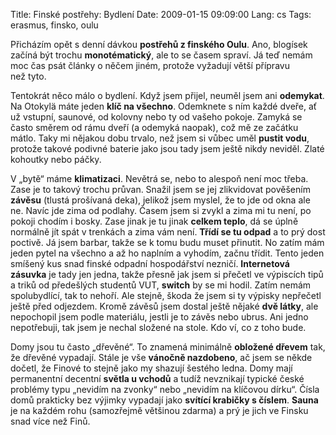 Title: Finské postřehy: Bydlení
Date: 2009-01-15 09:09:00
Lang: cs
Tags: erasmus, finsko, oulu

Přicházím opět s denní dávkou **postřehů z finského Oulu**. Ano, blogísek začíná být trochu **monotématický**, ale to se časem spraví. Já teď nemám moc čas psát články o něčem jiném, protože vyžadují větší přípravu než tyto.

Tentokrát něco málo o bydlení. Když jsem přijel, neuměl jsem ani **odemykat**. Na Otokylä máte jeden **klíč na všechno**. Odemknete s ním každé dveře, ať už vstupní, saunové, od kolovny nebo ty od vašeho pokoje. Zamyká se často směrem od rámu dveří (a odemyká naopak), což mě ze začátku mátlo. Taky mi nějakou dobu trvalo, než jsem si vůbec uměl **pustit vodu**, protože takové podivné baterie jako jsou tady jsem ještě nikdy neviděl. Zlaté kohoutky nebo páčky.

V „bytě“ máme **klimatizaci**. Nevětrá se, nebo to alespoň není moc třeba. Zase je to takový trochu průvan. Snažil jsem se jej zlikvidovat pověšením **závěsu** (tlustá prošívaná deka), jelikož jsem myslel, že to jde od okna ale ne. Navíc jde zima od podlahy. Časem jsem si zvykl a zima mi tu není, po pokoji chodím i bosky. Zase jinak je tu jinak **celkem teplo**, dá se úplně normálně jít spát v trenkách a zima vám není. **Třídí se tu odpad** a to prý dost poctivě. Já jsem barbar, takže se k tomu budu muset přinutit. No zatím mám jeden pytel na všechno a až ho naplním a vyhodím, začnu třídit. Tento jeden smíšený kus snad finské odpadní hospodářství nezničí. **Internetová zásuvka** je tady jen jedna, takže přesně jak jsem si přečetl ve výpiscích tipů a triků od předešlých studentů VUT, **switch** by se mi hodil. Zatím nemám spolubydlící, tak to nehoří. Ale stejně, škoda že jsem si ty výpisky nepřečetl ještě před odjezdem. Kromě závěsů jsem dostal ještě nějaké **dvě látky**, ale nepochopil jsem podle materiálu, jestli je to závěs nebo ubrus. Ani jedno nepotřebuji, tak jsem je nechal složené na stole. Kdo ví, co z toho bude.

Domy jsou tu často „dřevěné“. To znamená minimálně **obložené dřevem** tak, že dřevěné vypadají. Stále je vše **vánočně nazdobeno**, ač jsem se někde dočetl, že Finové to stejně jako my shazují šestého ledna. Domy mají permanentní decentní **světla u vchodů** a tudíž nevznikají typické české problémy typu „nevidím na zvonky“ nebo „nevidím na klíčovou dírku“. Čísla domů prakticky bez výjimky vypadají jako **svítící krabičky s číslem**. **Sauna** je na každém rohu (samozřejmě většinou zdarma) a prý je jich ve Finsku snad více než Finů.
